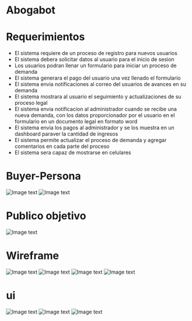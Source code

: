 # Abogabot

# Requerimientos
- El sistema requiere de un proceso de registro para nuevos usuarios
- El sistema debera solicitar datos al usuario para el inicio de sesion
- Los usuarios podran llenar un formulario para iniciar un proceso de demanda
- El sistema generara el pago del usuario una vez llenado el formulario
- El sistema envia notificaciones al correo del usuarios de avances en su demanda
- El sistema mostrara al usuario el seguimiento y actualizaciones de su proceso legal
- El sistema envia notificacion al administrador cuando se recibe una nueva demanda, con los datos proporcionador por el usuario en el formulario en un documento legal en formato word
- El sistema envia los pagos al administrador y se los muestra en un dashboard paraver la cantidad de ingresos
- El sistema permite actualizar el proceso de demanda y agregar comentarios en cada parte del proceso
- El sistema sera capaz de mostrarse en celulares


# Buyer-Persona
![Image text](https://github.com/garay54/KatasFront-End/blob/main/buyerpersona1.png)
![Image text](https://github.com/garay54/KatasFront-End/blob/main/buyerpersona2.png)

# Publico objetivo
![Image text](https://github.com/garay54/KatasFront-End/blob/main/Publico%20objetivo.png)

# Wireframe

![Image text](https://github.com/garay54/KatasFront-End/blob/main/wireframe1.png)
![Image text](https://github.com/garay54/KatasFront-End/blob/main/wireframe2.png)
![Image text](https://github.com/garay54/KatasFront-End/blob/main/Wireframe3.png)
![Image text](https://github.com/garay54/KatasFront-End/blob/main/wireframe4.png)

# ui

![Image text](https://github.com/garay54/KatasFront-End/blob/main/ui1.png) ![Image text](https://github.com/garay54/KatasFront-End/blob/main/ui2.png) ![Image text](https://github.com/garay54/KatasFront-End/blob/main/ui3.png)

